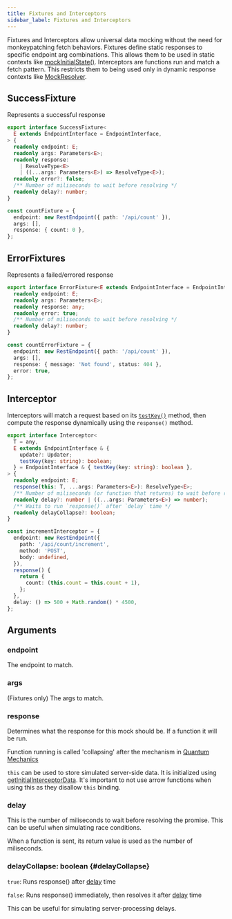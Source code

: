 ```yaml
---
title: Fixtures and Interceptors
sidebar_label: Fixtures and Interceptors
---
```


Fixtures and Interceptors allow universal data mocking without the need for monkeypatching
fetch behaviors. Fixtures define static responses to specific endpoint arg combinations. This
allows them to be used in static contexts like [mockInitialState()](./mockInitialState.md).
Interceptors are functions run and match a fetch pattern. This restricts them to being used only
in dynamic response contexts like [MockResolver](./MockResolver.md).

## SuccessFixture

Represents a successful response

```ts
export interface SuccessFixture<
  E extends EndpointInterface = EndpointInterface,
> {
  readonly endpoint: E;
  readonly args: Parameters<E>;
  readonly response:
    | ResolveType<E>
    | ((...args: Parameters<E>) => ResolveType<E>);
  readonly error?: false;
  /** Number of miliseconds to wait before resolving */
  readonly delay?: number;
}
```

```ts
const countFixture = {
  endpoint: new RestEndpoint({ path: '/api/count' }),
  args: [],
  response: { count: 0 },
};
```

## ErrorFixtures

Represents a failed/errored response

```ts
export interface ErrorFixture<E extends EndpointInterface = EndpointInterface> {
  readonly endpoint: E;
  readonly args: Parameters<E>;
  readonly response: any;
  readonly error: true;
  /** Number of miliseconds to wait before resolving */
  readonly delay?: number;
}
```

```ts
const countErrorFixture = {
  endpoint: new RestEndpoint({ path: '/api/count' }),
  args: [],
  response: { message: 'Not found', status: 404 },
  error: true,
};
```

## Interceptor

Interceptors will match a request based on its [`testKey()`](/rest/api/RestEndpoint#testKey) method, then
compute the response dynamically using the `response()` method.

```ts
export interface Interceptor<
  T = any,
  E extends EndpointInterface & {
    update?: Updater;
    testKey(key: string): boolean;
  } = EndpointInterface & { testKey(key: string): boolean },
> {
  readonly endpoint: E;
  response(this: T, ...args: Parameters<E>): ResolveType<E>;
  /** Number of miliseconds (or function that returns) to wait before resolving */
  readonly delay?: number | ((...args: Parameters<E>) => number);
  /** Waits to run `response()` after `delay` time */
  readonly delayCollapse?: boolean;
}
```

```ts
const incrementInterceptor = {
  endpoint: new RestEndpoint({
    path: '/api/count/increment',
    method: 'POST',
    body: undefined,
  }),
  response() {
    return {
      count: (this.count = this.count + 1),
    };
  },
  delay: () => 500 + Math.random() * 4500,
};
```

## Arguments

### endpoint

The endpoint to match.

### args

(Fixtures only) The args to match.

### response

Determines what the response for this mock should be. If a function it will be run.

Function running is called 'collapsing' after the mechanism in [Quantum Mechanics](https://www.wondriumdaily.com/copenhagen-interpretation-of-quantum-mechanics/)

`this` can be used to store simulated server-side data. It is initialized using [getInitialInterceptorData](./MockResolver.md#getinitialinterceptordata). It's important to not use arrow functions when using this as they disallow `this` binding.

### delay

This is the number of miliseconds to wait before resolving the promise. This can be useful
when simulating race conditions.

When a function is sent, its return value is used as the number of miliseconds.

### delayCollapse: boolean {#delayCollapse}

`true`: Runs response() after [delay](#delay) time

`false`: Runs response() immediately, then resolves it after [delay](#delay) time

This can be useful for simulating server-processing delays.
